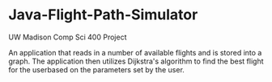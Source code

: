# Java-Flight-Path-Simulator
UW Madison Comp Sci 400 Project

An application that reads in a number of available flights and is stored into a graph. The application then utilizes Dijkstra's algorithm to find the best
flight for the userbased on the parameters set by the user. 
